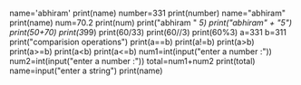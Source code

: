 name='abhiram'
print(name)
number=331
print(number)
name="abhiram"
print(name)
num=70.2
print(num)
print("abhiram " *5)
print("abhiram" + "5")
print(50+70)
print(3*99)
print(60/33)
print(60//3)
print(60%3)
a=331
b=311
print("comparision operations")
print(a==b)
print(a!=b)
print(a>b)
print(a>=b)
print(a<b)
print(a<=b)
num1=int(input("enter a number :"))
num2=int(input("enter a number :"))
total=num1+num2
print(total)
name=input("enter a string")
print(name)
